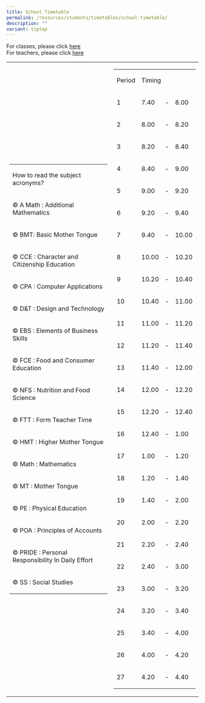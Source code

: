 ```yaml
---
title: School Timetable
permalink: /resources/students/timetables/school-timetable/
description: ""
variant: tiptap
---
```

<p>For classes, please click <a href="https://drive.google.com/drive/folders/1yxPoY1T8elgA12x8oiZcZn9VeVB_kagY?usp=drive_link" rel="noopener noreferrer nofollow" target="_blank">here</a>
<br>For teachers, please click <a href="https://drive.google.com/drive/folders/1kN1DwWUNpRaKb7ypW-KAfMJCepOm776v" rel="noopener noreferrer nofollow" target="_blank">here</a> 
<br>
</p>
<table style="minWidth: 50px">
<colgroup>
<col>
<col>
</colgroup>
<tbody>
<tr>
<td rowspan="1" colspan="1">
<table style="minWidth: 25px">
<colgroup>
<col>
</colgroup>
<tbody>
<tr>
<td rowspan="1" colspan="1">
<p>How to read the subject acronyms?</p>
</td>
</tr>
<tr>
<td rowspan="1" colspan="1">
<p>© A Math : Additional Mathematics</p>
</td>
</tr>
<tr>
<td rowspan="1" colspan="1">
<p>© BMT: Basic Mother Tongue</p>
</td>
</tr>
<tr>
<td rowspan="1" colspan="1">
<p>© CCE : Character and Citizenship Education</p>
</td>
</tr>
<tr>
<td rowspan="1" colspan="1">
<p>© CPA : Computer Applications</p>
</td>
</tr>
<tr>
<td rowspan="1" colspan="1">
<p>© D&amp;T : Design and Technology</p>
</td>
</tr>
<tr>
<td rowspan="1" colspan="1">
<p>© EBS : Elements of Business Skills</p>
</td>
</tr>
<tr>
<td rowspan="1" colspan="1">
<p>© FCE : Food and Consumer Education</p>
</td>
</tr>
<tr>
<td rowspan="1" colspan="1">
<p>© NFS : Nutrition and Food Science</p>
</td>
</tr>
<tr>
<td rowspan="1" colspan="1">
<p>© FTT : Form Teacher Time</p>
</td>
</tr>
<tr>
<td rowspan="1" colspan="1">
<p>© HMT : Higher Mother Tongue</p>
</td>
</tr>
<tr>
<td rowspan="1" colspan="1">
<p>© Math : Mathematics</p>
</td>
</tr>
<tr>
<td rowspan="1" colspan="1">
<p>© MT : Mother Tongue</p>
</td>
</tr>
<tr>
<td rowspan="1" colspan="1">
<p>© PE : Physical Education</p>
</td>
</tr>
<tr>
<td rowspan="1" colspan="1">
<p>© POA : Principles of Accounts</p>
</td>
</tr>
<tr>
<td rowspan="1" colspan="1">
<p>© PRIDE : Personal Responsibility In Daily Effort</p>
</td>
</tr>
<tr>
<td rowspan="1" colspan="1">
<p>© SS : Social Studies</p>
</td>
</tr>
</tbody>
</table>
</td>
<td rowspan="1" colspan="1">
<table style="minWidth: 100px">
<colgroup>
<col>
<col>
<col>
<col>
</colgroup>
<tbody>
<tr>
<td rowspan="1" colspan="1">
<p>Period</p>
</td>
<td rowspan="1" colspan="3">
<p>Timing</p>
</td>
</tr>
<tr>
<td rowspan="1" colspan="1">
<p>1</p>
</td>
<td rowspan="1" colspan="1">
<p>7.40</p>
</td>
<td rowspan="1" colspan="1">
<p>-</p>
</td>
<td rowspan="1" colspan="1">
<p>8.00</p>
</td>
</tr>
<tr>
<td rowspan="1" colspan="1">
<p>2</p>
</td>
<td rowspan="1" colspan="1">
<p>8.00</p>
</td>
<td rowspan="1" colspan="1">
<p>-</p>
</td>
<td rowspan="1" colspan="1">
<p>8.20</p>
</td>
</tr>
<tr>
<td rowspan="1" colspan="1">
<p>3</p>
</td>
<td rowspan="1" colspan="1">
<p>8.20</p>
</td>
<td rowspan="1" colspan="1">
<p>-</p>
</td>
<td rowspan="1" colspan="1">
<p>8.40</p>
</td>
</tr>
<tr>
<td rowspan="1" colspan="1">
<p>4</p>
</td>
<td rowspan="1" colspan="1">
<p>8.40</p>
</td>
<td rowspan="1" colspan="1">
<p>-</p>
</td>
<td rowspan="1" colspan="1">
<p>9.00</p>
</td>
</tr>
<tr>
<td rowspan="1" colspan="1">
<p>5</p>
</td>
<td rowspan="1" colspan="1">
<p>9.00</p>
</td>
<td rowspan="1" colspan="1">
<p>-</p>
</td>
<td rowspan="1" colspan="1">
<p>9.20</p>
</td>
</tr>
<tr>
<td rowspan="1" colspan="1">
<p>6</p>
</td>
<td rowspan="1" colspan="1">
<p>9.20</p>
</td>
<td rowspan="1" colspan="1">
<p>-</p>
</td>
<td rowspan="1" colspan="1">
<p>9.40</p>
</td>
</tr>
<tr>
<td rowspan="1" colspan="1">
<p>7</p>
</td>
<td rowspan="1" colspan="1">
<p>9.40</p>
</td>
<td rowspan="1" colspan="1">
<p>-</p>
</td>
<td rowspan="1" colspan="1">
<p>10.00</p>
</td>
</tr>
<tr>
<td rowspan="1" colspan="1">
<p>8</p>
</td>
<td rowspan="1" colspan="1">
<p>10.00</p>
</td>
<td rowspan="1" colspan="1">
<p>-</p>
</td>
<td rowspan="1" colspan="1">
<p>10.20</p>
</td>
</tr>
<tr>
<td rowspan="1" colspan="1">
<p>9</p>
</td>
<td rowspan="1" colspan="1">
<p>10.20</p>
</td>
<td rowspan="1" colspan="1">
<p>-</p>
</td>
<td rowspan="1" colspan="1">
<p>10.40</p>
</td>
</tr>
<tr>
<td rowspan="1" colspan="1">
<p>10</p>
</td>
<td rowspan="1" colspan="1">
<p>10.40</p>
</td>
<td rowspan="1" colspan="1">
<p>-</p>
</td>
<td rowspan="1" colspan="1">
<p>11.00</p>
</td>
</tr>
<tr>
<td rowspan="1" colspan="1">
<p>11</p>
</td>
<td rowspan="1" colspan="1">
<p>11.00</p>
</td>
<td rowspan="1" colspan="1">
<p>-</p>
</td>
<td rowspan="1" colspan="1">
<p>11.20</p>
</td>
</tr>
<tr>
<td rowspan="1" colspan="1">
<p>12</p>
</td>
<td rowspan="1" colspan="1">
<p>11.20</p>
</td>
<td rowspan="1" colspan="1">
<p>-</p>
</td>
<td rowspan="1" colspan="1">
<p>11.40</p>
</td>
</tr>
<tr>
<td rowspan="1" colspan="1">
<p>13</p>
</td>
<td rowspan="1" colspan="1">
<p>11.40</p>
</td>
<td rowspan="1" colspan="1">
<p>-</p>
</td>
<td rowspan="1" colspan="1">
<p>12.00</p>
</td>
</tr>
<tr>
<td rowspan="1" colspan="1">
<p>14</p>
</td>
<td rowspan="1" colspan="1">
<p>12.00</p>
</td>
<td rowspan="1" colspan="1">
<p>-</p>
</td>
<td rowspan="1" colspan="1">
<p>12.20</p>
</td>
</tr>
<tr>
<td rowspan="1" colspan="1">
<p>15</p>
</td>
<td rowspan="1" colspan="1">
<p>12.20</p>
</td>
<td rowspan="1" colspan="1">
<p>-</p>
</td>
<td rowspan="1" colspan="1">
<p>12.40</p>
</td>
</tr>
<tr>
<td rowspan="1" colspan="1">
<p>16</p>
</td>
<td rowspan="1" colspan="1">
<p>12.40</p>
</td>
<td rowspan="1" colspan="1">
<p>-</p>
</td>
<td rowspan="1" colspan="1">
<p>1.00</p>
</td>
</tr>
<tr>
<td rowspan="1" colspan="1">
<p>17</p>
</td>
<td rowspan="1" colspan="1">
<p>1.00</p>
</td>
<td rowspan="1" colspan="1">
<p>-</p>
</td>
<td rowspan="1" colspan="1">
<p>1.20</p>
</td>
</tr>
<tr>
<td rowspan="1" colspan="1">
<p>18</p>
</td>
<td rowspan="1" colspan="1">
<p>1.20</p>
</td>
<td rowspan="1" colspan="1">
<p>-</p>
</td>
<td rowspan="1" colspan="1">
<p>1.40</p>
</td>
</tr>
<tr>
<td rowspan="1" colspan="1">
<p>19</p>
</td>
<td rowspan="1" colspan="1">
<p>1.40</p>
</td>
<td rowspan="1" colspan="1">
<p>-</p>
</td>
<td rowspan="1" colspan="1">
<p>2.00</p>
</td>
</tr>
<tr>
<td rowspan="1" colspan="1">
<p>20</p>
</td>
<td rowspan="1" colspan="1">
<p>2.00</p>
</td>
<td rowspan="1" colspan="1">
<p>-</p>
</td>
<td rowspan="1" colspan="1">
<p>2.20</p>
</td>
</tr>
<tr>
<td rowspan="1" colspan="1">
<p>21</p>
</td>
<td rowspan="1" colspan="1">
<p>2.20</p>
</td>
<td rowspan="1" colspan="1">
<p>-</p>
</td>
<td rowspan="1" colspan="1">
<p>2.40</p>
</td>
</tr>
<tr>
<td rowspan="1" colspan="1">
<p>22</p>
</td>
<td rowspan="1" colspan="1">
<p>2.40</p>
</td>
<td rowspan="1" colspan="1">
<p>-</p>
</td>
<td rowspan="1" colspan="1">
<p>3.00</p>
</td>
</tr>
<tr>
<td rowspan="1" colspan="1">
<p>23</p>
</td>
<td rowspan="1" colspan="1">
<p>3.00</p>
</td>
<td rowspan="1" colspan="1">
<p>-</p>
</td>
<td rowspan="1" colspan="1">
<p>3.20</p>
</td>
</tr>
<tr>
<td rowspan="1" colspan="1">
<p>24</p>
</td>
<td rowspan="1" colspan="1">
<p>3.20</p>
</td>
<td rowspan="1" colspan="1">
<p>-</p>
</td>
<td rowspan="1" colspan="1">
<p>3.40</p>
</td>
</tr>
<tr>
<td rowspan="1" colspan="1">
<p>25</p>
</td>
<td rowspan="1" colspan="1">
<p>3.40</p>
</td>
<td rowspan="1" colspan="1">
<p>-</p>
</td>
<td rowspan="1" colspan="1">
<p>4.00</p>
</td>
</tr>
<tr>
<td rowspan="1" colspan="1">
<p>26</p>
</td>
<td rowspan="1" colspan="1">
<p>4.00</p>
</td>
<td rowspan="1" colspan="1">
<p>-</p>
</td>
<td rowspan="1" colspan="1">
<p>4.20</p>
</td>
</tr>
<tr>
<td rowspan="1" colspan="1">
<p>27</p>
</td>
<td rowspan="1" colspan="1">
<p>4.20</p>
</td>
<td rowspan="1" colspan="1">
<p>-</p>
</td>
<td rowspan="1" colspan="1">
<p>4.40</p>
</td>
</tr>
</tbody>
</table>
</td>
</tr>
</tbody>
</table>
<p></p>